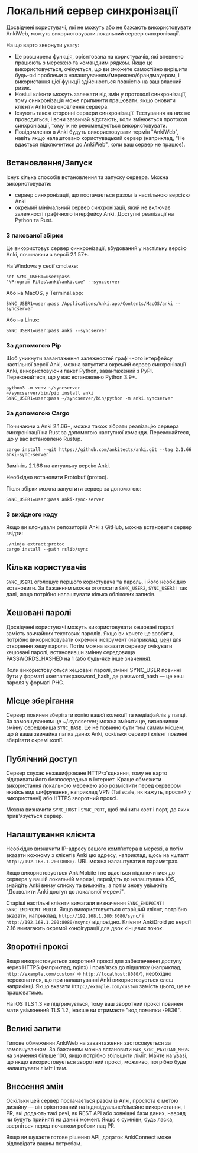 # Локальний сервер синхронізації

Досвідчені користувачі, які не можуть або не бажають використовувати AnkiWeb, можуть використовувати локальний сервер синхронізації.

На що варто звернути увагу:

- Це розширена функція, орієнтована на користувачів, які впевнено працюють з мережею та командним рядком. Якщо це використовується, очікується, що ви зможете самостійно вирішити будь-які проблеми з налаштуванням/мережею/брандмауером, і використання цієї функції здійснюється повністю на ваш власний ризик.
- Новіші клієнти можуть залежати від змін у протоколі синхронізації, тому синхронізація може припинити працювати, якщо оновити клієнти Anki без оновлення сервера.
- Існують також сторонні сервери синхронізації. Тестування на них не проводиться, і вони зазвичай відстають, коли змінюється протокол синхронізації, тому їх не рекомендується використовувати.
- Повідомлення в Anki будуть використовувати термін "AnkiWeb", навіть якщо налаштовано користувацький сервер (наприклад, "Не вдається підключитися до AnkiWeb", коли ваш сервер не працює).

## Встановлення/Запуск

Існує кілька способів встановлення та запуску сервера. Можна використовувати:

- сервер синхронізації, що постачається разом із настільною версією Anki
- окремий мінімальний сервер синхронізації, який не включає залежності графічного інтерфейсу Anki. Доступні реалізації на Python та Rust.

### З пакованої збірки

Це використовує сервер синхронізації, вбудований у настільну версію Anki, починаючи з версії 2.1.57+.

На Windows у сесії cmd.exe:

```
set SYNC_USER1=user:pass
"\Program Files\anki\anki.exe" --syncserver
```

Або на MacOS, у Terminal.app:

```
SYNC_USER1=user:pass /Applications/Anki.app/Contents/MacOS/anki --syncserver
```

Або на Linux:

```
SYNC_USER1=user:pass anki --syncserver
```

### За допомогою Pip

Щоб уникнути завантаження залежностей графічного інтерфейсу настільної версії Anki, можна запустити окремий сервер синхронізації Anki, використовуючи пакет Python, завантажений з PyPI.
Переконайтеся, що у вас встановлено Python 3.9+.

```
python3 -m venv ~/syncserver
~/syncserver/bin/pip install anki
SYNC_USER1=user:pass ~/syncserver/bin/python -m anki.syncserver
```

### За допомогою Cargo

Починаючи з Anki 2.1.66+, можна також зібрати реалізацію сервера синхронізації на Rust за допомогою наступної команди.
Переконайтеся, що у вас встановлено Rustup.

```
cargo install --git https://github.com/ankitects/anki.git --tag 2.1.66 anki-sync-server
```

Замініть 2.1.66 на актуальну версію Anki.

Необхідно встановити Protobuf (protoc).

Після збірки можна запустити сервер за допомогою:

```
SYNC_USER1=user:pass anki-sync-server
```

### З вихідного коду

Якщо ви клонували репозиторій Anki з GitHub, можна встановити сервер звідти:

```
./ninja extract:protoc
cargo install --path rslib/sync
```

## Кілька користувачів

`SYNC_USER1` оголошує першого користувача та пароль, і його необхідно встановити.
За бажанням можна оголосити `SYNC_USER2`, `SYNC_USER3` і так далі, якщо потрібно налаштувати кілька облікових записів.

## Хешовані паролі

Досвідчені користувачі можуть використовувати хешовані паролі замість звичайних текстових паролів. Якщо ви хочете це зробити, потрібно використовувати окремий інструмент (наприклад, [цей](https://git.sr.ht/~laalsaas/pbkdf2-password-hash)) для створення хешу пароля. Потім можна вказати серверу очікувати хешовані паролі, встановивши змінну середовища PASSWORDS_HASHED на 1 (або будь-яке інше значення).

Коли використовуються хешовані паролі, змінні SYNC_USER повинні бути у форматі username:password_hash, де password_hash — це хеш пароля у форматі PHC.

## Місце зберігання

Сервер повинен зберігати копію вашої колекції та медіафайлів у папці.
За замовчуванням це ~/.syncserver; можна змінити це, визначивши змінну середовища `SYNC_BASE`. Це не повинно бути тим самим місцем, що й ваша звичайна папка даних Anki, оскільки сервер і клієнт повинні зберігати окремі копії.

## Публічний доступ

Сервер слухає незашифроване HTTP-з'єднання, тому не варто відкривати його безпосередньо в інтернет. Краще обмежити використання локальною мережею або розмістити перед сервером якийсь вид шифрування, наприклад VPN (Tailscale, як кажуть, простий у використанні) або HTTPS зворотний проксі.

Можна визначити `SYNC_HOST` і `SYNC_PORT`, щоб змінити хост і порт, до яких прив'язується сервер.

## Налаштування клієнта

Необхідно визначити IP-адресу вашого комп'ютера в мережі, а потім вказати кожному з клієнтів Anki цю адресу, наприклад, щось на кшталт `http://192.168.1.200:8080/`. URL можна налаштувати в параметрах.

Якщо використовується AnkiMobile і не вдається підключитися до сервера у вашій локальній мережі, перейдіть до налаштувань iOS, знайдіть Anki внизу списку та вимкніть, а потім знову увімкніть "Дозволити Anki доступ до локальної мережі".

Старіші настільні клієнти вимагали визначення `SYNC_ENDPOINT` і `SYNC_ENDPOINT_MEDIA`. Якщо використовується старіший клієнт, потрібно вказати, наприклад, `http://192.168.1.200:8080/sync/` і `http://192.168.1.200:8080/msync/` відповідно. Клієнти AnkiDroid до версії 2.16 вимагають окремої конфігурації для двох кінцевих точок.

## Зворотні проксі

Якщо використовується зворотний проксі для забезпечення доступу через HTTPS (наприклад, nginx) і прив'язка до підшляху (наприклад, `http://example.com/custom/` -> `http://localhost:8080/`), необхідно переконатися, що при налаштуванні Anki використовується слеш наприкінці. Якщо вказати `http://example.com/custom` замість цього, це не працюватиме.

На iOS TLS 1.3 не підтримується, тому ваш зворотний проксі повинен мати увімкнений TLS 1.2, інакше ви отримаєте "код помилки -9836".

## Великі запити

Типове обмеження AnkiWeb на завантаження застосовується за замовчуванням. За бажанням можна встановити `MAX_SYNC_PAYLOAD_MEGS` на значення більше 100, якщо потрібно збільшити ліміт. Майте на увазі, що якщо використовується зворотний проксі, можливо, потрібно буде налаштувати ліміт і там.

## Внесення змін

Оскільки цей сервер постачається разом із Anki, простота є метою дизайну — він орієнтований на індивідуальне/сімейне використання, і PR, які додають такі речі, як REST API або зовнішні бази даних, навряд чи будуть прийняті на даний момент. Якщо є сумніви, будь ласка, зверніться перед початком роботи над PR.

Якщо ви шукаєте готове рішення API, додаток AnkiConnect може відповідати вашим потребам.

